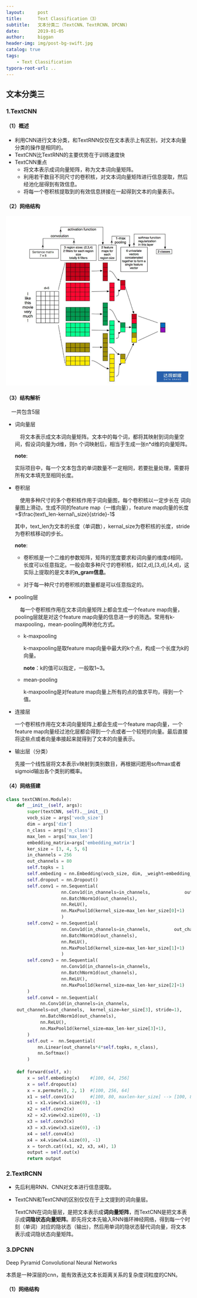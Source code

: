 ```yaml
---
layout:     post
title:      Text Classification（3）
subtitle:   文本分类二（TextCNN、TextRCNN、DPCNN)
date:       2019-01-05
author:     biggan
header-img: img/post-bg-swift.jpg
catalog: true
tags:
    - Text Classification
typora-root-url: ..
---
```


## 文本分类三

### 1.TextCNN

#### （1）概述

- 利用CNN进行文本分类，和TextRNN仅仅在文本表示上有区别，对文本向量分类的操作是相同的。
- TextCNN比TextRNN的主要优势在于训练速度快
- TextCNN重点
  - 将文本表示成词向量矩阵，称为文本词向量矩阵。
  - 利用若干数目不同尺寸的卷积核，对文本词向量矩阵进行信息提取，然后经池化层得到有效信息。
  - 将每一个卷积核提取到的有效信息拼接在一起得到文本的向量表示。

#### （2）网络结构

![textCnn](/img/textCnn.png)

#### （3）结构解析

&emsp;一共包含5层

- 词向量层

  &emsp;将文本表示成文本词向量矩阵。文本中的每个词，都将其映射到词向量空间，假设词向量为d维，则n 个词映射后，相当于生成一张n*d维的向量矩阵。

  **note**:

  实际项目中，每一个文本包含的单词数量不一定相同，若要批量处理，需要将所有文本填充至相同长度。

- 卷积层

  &emsp;使用多种尺寸的多个卷积核作用于词向量图，每个卷积核以一定步长在 词向量图上滑动，生成不同的feature map（一维向量），feature map向量的长度=$\frac{text\_len-kernal\_size}{stride}-1$

  其中，text_len为文本的长度（单词数），kernal_size为卷积核的长度，stride为卷积核移动的步长。

  **note**:

  - 卷积核是一个二维的参数矩阵，矩阵的宽度要求和词向量的维度d相同，长度可以任意指定。一般会取多种尺寸的卷积核，如[2,d],[3,d],[4,d]，这实际上提取的是文本的**n\_gram信息**。

  - 对于每一种尺寸的卷积核的数量都是可以任意指定的。

- pooling层

  &emsp;每一个卷积核作用在文本词向量矩阵上都会生成一个feature map向量，pooling层就是对这个feature map向量的信息进一步的筛选。常用有k-maxpooling，mean-pooling两种池化方式。

  - k-maxpooling

    k-maxpooling是取feature map向量中最大的k个点，构成一个长度为k的向量。

    **note**：k的值可以指定，一般取1~3。

  - mean-pooling

    k-maxpooling是对feature map向量上所有的点的值求平均，得到一个值。

- 连接层

  一个卷积核作用在文本词向量矩阵上都会生成一个feature map向量，一个feature map向量经过池化层都会得到一个点或者一个较短的向量。最后直接将这些点或者向量串接起来就得到了文本的向量表示。

- 输出层（分类）

  先接一个线性层将文本表示v映射到类别数目，再根据问题用softmax或者sigmoid输出各个类别的概率。

#### （4）网络搭建

```python
class textCNN(nn.Module):
    def __init__(self, args):
        super(textCNN, self).__init__()
        vocb_size = args['vocb_size']
        dim = args['dim']
        n_class = args['n_class']
        max_len = args['max_len']
        embedding_matrix=args['embedding_matrix']
        ker_size = [3, 4, 5, 6]
        in_channels = 256
        out_channels = 80
        self.topks = 1
        self.embeding = nn.Embedding(vocb_size, dim, _weight=embedding_matrix)    
        self.dropout = nn.Dropout()                                            
        self.conv1 = nn.Sequential(
                     nn.Conv1d(in_channels=in_channels, 			out_channels=out_channels, kernel_size=ker_size[0], stride=1),                                     
                     nn.BatchNorm1d(out_channels),                                
                     nn.ReLU(),
                     nn.MaxPool1d(kernel_size=max_len-ker_size[0]+1)
                     )
        self.conv2 = nn.Sequential(
                     nn.Conv1d(in_channels=in_channels, 		out_channels=out_channels, kernel_size=ker_size[1], stride=1),
                     nn.BatchNorm1d(out_channels),
                     nn.ReLU(),
                     nn.MaxPool1d(kernel_size=max_len-ker_size[1]+1)
                     )
        self.conv3 = nn.Sequential(
                     nn.Conv1d(in_channels=in_channels, 				 		out_channels=out_channels, kernel_size=ker_size[2], stride=1),
                     nn.BatchNorm1d(out_channels),
                     nn.ReLU(),
                     nn.MaxPool1d(kernel_size=max_len-ker_size[2]+1)
        )
        self.conv4 = nn.Sequential(
             nn.Conv1d(in_channels=in_channels,
	out_channels=out_channels, 	kernel_size=ker_size[3], stride=1),
             nn.BatchNorm1d(out_channels),
             nn.ReLU(),
             nn.MaxPool1d(kernel_size=max_len-ker_size[3]+1),
		)
		self.out =  nn.Sequential(
            nn.Linear(out_channels*4*self.topks, n_class),
            nn.Softmax()
		)

    def forward(self, x):
        x = self.embeding(x)    #[100, 64, 256]
        x = self.dropout(x)
        x = x.permute(0, 2, 1)  #[100, 256, 64]
        x1 = self.conv1(x)      #[100, 80, maxlen-ker_size] --> [100, 80, 1]
        x1 = x1.view(x1.size(0), -1)
        x2 = self.conv2(x)
        x2 = x2.view(x2.size(0), -1)
        x3 = self.conv3(x)
        x3 = x3.view(x3.size(0), -1)
        x4 = self.conv4(x)
        x4 = x4.view(x4.size(0), -1)
        x = torch.cat((x1, x2, x3, x4), 1)
        output = self.out(x)
        return output
```



### 2.TextRCNN

- 先后利用RNN、CNN对文本进行信息提取。

- TextCNN和TextCNN的区别仅仅在于上文提到的词向量层。

  TextCNN在词向量层，是把文本表示成**词向量矩阵**，而TextCNN是把文本表示成**词隐状态向量矩阵**。即先将文本先输入RNN循环神经网络，得到每一个时刻（单词）对应的隐状态（输出)，然后用单词的隐状态替代词向量，将文本表示成词隐状态向量矩阵。



### 3.DPCNN

Deep Pyramid Convolutional Neural Networks

本质是一种深层的cnn，能有效表达文本长距离关系的复杂度词粒度的CNN。

#### （1）网络结构